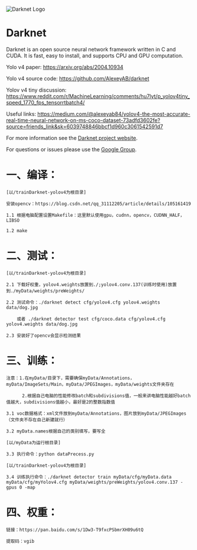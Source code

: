 ![Darknet Logo](http://pjreddie.com/media/files/darknet-black-small.png)

# Darknet #
Darknet is an open source neural network framework written in C and CUDA. It is fast, easy to install, and supports CPU and GPU computation.

Yolo v4 paper: https://arxiv.org/abs/2004.10934

Yolo v4 source code: https://github.com/AlexeyAB/darknet

Yolov v4 tiny discussion: https://www.reddit.com/r/MachineLearning/comments/hu7lyt/p_yolov4tiny_speed_1770_fps_tensorrtbatch4/

Useful links: https://medium.com/@alexeyab84/yolov4-the-most-accurate-real-time-neural-network-on-ms-coco-dataset-73adfd3602fe?source=friends_link&sk=6039748846bbcf1d960c3061542591d7

For more information see the [Darknet project website](http://pjreddie.com/darknet).

For questions or issues please use the [Google Group](https://groups.google.com/forum/#!forum/darknet).


# 一、编译：

	[以/trainDarknet-yolov4为根目录]
	
	安装opencv：https://blog.csdn.net/qq_31112205/article/details/105161419	

	1.1 根据电脑配置设置Makefile：这里默认使用gpu，cudnn，opencv，CUDNN_HALF，LIBSO
	
	1.2 make

# 二、测试：

	[以/trainDarknet-yolov4为根目录]
	
	2.1 下载好权重，yolov4.weights放置到./;yolov4.conv.137(训练时使用)放置到./myData/weights/preWeights/
	
	2.2 测试命令：./darknet detect cfg/yolov4.cfg yolov4.weights data/dog.jpg

		或者 ./darknet detector test cfg/coco.data cfg/yolov4.cfg yolov4.weights data/dog.jpg
	
	2.3 安装好了opencv会显示检测结果

# 三、训练：

	注意：1.在myData/目录下，需要确保myData/Annotations，myData/ImageSets/Main，myData/JPEGImages，myData/weights文件夹存在
	
	      2.根据自己电脑的性能修改batch和subdivisions值，一般来讲电脑性能越好batch值越大，subdivisions值越小，最好是2的整数指数值
	
	3.1 voc数据格式：xml文件放到myData/Annotations，图片放到myData/JPEGImages（文件夹不存在自己新建就行）
	
	3.2 myData.names根据自己的类别填写，要写全

	[以/myData为运行根目录]
	
	3.3 执行命令：python dataPrecess.py
	
	[以/trainDarknet-yolov4为根目录]
	
	3.4 训练执行命令：./darknet detector train myData/cfg/myData.data myData/cfg/myYolov4.cfg myData/weights/preWeights/yolov4.conv.137 -gpus 0 -map

# 四、权重：

	链接：https://pan.baidu.com/s/1Dw3-T9fxcPSbmrXH09u6tQ 
	
	提取码：vgib
	
